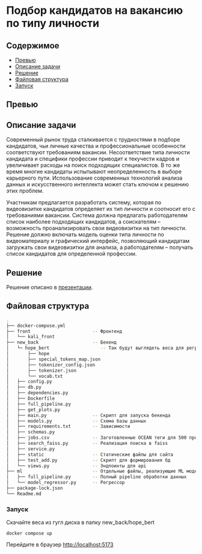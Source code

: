 # Подбор кандидатов на вакансию по типу личности

## Содержимое

- [Превью](#превью)
- [Описание задачи](#описание-задачи)
- [Решение](#решение)
- [Файловая структура](#файловая-структура)
- [Запуск](#запуск)

## Превью

## Описание задачи

Современный рынок труда сталкивается с трудностями в подборе кандидатов, чьи личные качества и профессиональные особенности соответствуют требованиям вакансии. Несоответствие типа личности кандидата и специфики профессии приводит к текучести кадров и увеличивает расходы на поиск подходящих специалистов. В то же время многие кандидаты испытывают неопределенность в выборе карьерного пути. Использование современных технологий анализа данных и искусственного интеллекта может стать ключом к решению этих проблем.

Участникам предлагается разработать систему, которая по видеовизитке кандидатов определяет их тип личности и соотносит его с требованиями вакансии. Система должна предлагать работодателям список наиболее подходящих кандидатов, а соискателям – возможность проанализировать свои видеовизитки на тип личности. Решение должно включать модель оценки типа личности по видеоматериалу и графический интерфейс, позволяющий кандидатам загружать свои видеовизитки для анализа, а работодателям – получать список кандидатов для определенной профессии.

## Решение

Решение описано в [презентации](./presentation.pdf).

## Файловая структура

```bash
.
├── docker-compose.yml
├── front                       -- Фронтенд
│   └── kali_front
├── new_back                    -- Бекенд
│   └─ hope_bert                   -- Так будут выглядеть веса для регрессора после распаковки 
│       ├── hope
│       ├── special_tokens_map.json
│       ├── tokenizer_config.json
│       ├── tokenizer.json
│       └── vocab.txt
│   ├── config.py
│   ├── db.py
│   ├── dependencies.py
│   ├── Dockerfile
│   ├── full_pipeline.py
│   ├── get_plots.py
│   ├── main.py                 -- Скрипт для запуска бекенда
│   ├── models.py               -- Схема базы данных
│   ├── requirements.txt        -- Зависимости
│   ├── schemas.py
│   ├── jobs.csv                -- Заготовленные OCEAN теги для 500 профессий
│   ├── search_faiss.py         -- Реализация поиска в faiss
│   ├── service.py
│   ├── static                  -- Статические файлы для сайта
│   ├── test_add.py             -- Скрипт для формирования бд
│   └── views.py                -- Эндпоинты для api
├── ml                          -- Отдельные файлы, реализующие ML модели
│   ├── full_pipeline.py        -- Полный pipeline обработки данных
│   └── model_regressor.py      -- Регрессор
├── package-lock.json
└── Readme.md
```

### Запуск

Скачайте веса из гугл диска в папку new_back/hope_bert

`docker compose up`

Перейдите в браузер [http://localhost:5173](http://localhost:5173)
